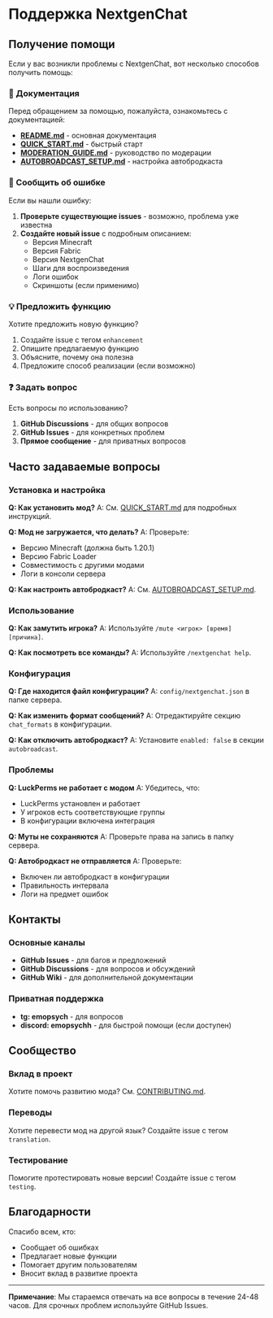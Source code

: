 # Поддержка NextgenChat

## Получение помощи

Если у вас возникли проблемы с NextgenChat, вот несколько способов получить помощь:

### 📖 Документация

Перед обращением за помощью, пожалуйста, ознакомьтесь с документацией:

- **[README.md](README.md)** - основная документация
- **[QUICK_START.md](QUICK_START.md)** - быстрый старт
- **[MODERATION_GUIDE.md](MODERATION_GUIDE.md)** - руководство по модерации
- **[AUTOBROADCAST_SETUP.md](AUTOBROADCAST_SETUP.md)** - настройка автобродкаста

### 🐛 Сообщить об ошибке

Если вы нашли ошибку:

1. **Проверьте существующие issues** - возможно, проблема уже известна
2. **Создайте новый issue** с подробным описанием:
   - Версия Minecraft
   - Версия Fabric
   - Версия NextgenChat
   - Шаги для воспроизведения
   - Логи ошибок
   - Скриншоты (если применимо)

### 💡 Предложить функцию

Хотите предложить новую функцию?

1. Создайте issue с тегом `enhancement`
2. Опишите предлагаемую функцию
3. Объясните, почему она полезна
4. Предложите способ реализации (если возможно)

### ❓ Задать вопрос

Есть вопросы по использованию?

1. **GitHub Discussions** - для общих вопросов
2. **GitHub Issues** - для конкретных проблем
3. **Прямое сообщение** - для приватных вопросов

## Часто задаваемые вопросы

### Установка и настройка

**Q: Как установить мод?**
A: См. [QUICK_START.md](QUICK_START.md) для подробных инструкций.

**Q: Мод не загружается, что делать?**
A: Проверьте:
- Версию Minecraft (должна быть 1.20.1)
- Версию Fabric Loader
- Совместимость с другими модами
- Логи в консоли сервера

**Q: Как настроить автобродкаст?**
A: См. [AUTOBROADCAST_SETUP.md](AUTOBROADCAST_SETUP.md).

### Использование

**Q: Как замутить игрока?**
A: Используйте `/mute <игрок> [время] [причина]`.

**Q: Как посмотреть все команды?**
A: Используйте `/nextgenchat help`.

### Конфигурация

**Q: Где находится файл конфигурации?**
A: `config/nextgenchat.json` в папке сервера.

**Q: Как изменить формат сообщений?**
A: Отредактируйте секцию `chat_formats` в конфигурации.

**Q: Как отключить автобродкаст?**
A: Установите `enabled: false` в секции `autobroadcast`.

### Проблемы

**Q: LuckPerms не работает с модом**
A: Убедитесь, что:
- LuckPerms установлен и работает
- У игроков есть соответствующие группы
- В конфигурации включена интеграция

**Q: Муты не сохраняются**
A: Проверьте права на запись в папку сервера.

**Q: Автобродкаст не отправляется**
A: Проверьте:
- Включен ли автобродкаст в конфигурации
- Правильность интервала
- Логи на предмет ошибок

## Контакты

### Основные каналы
- **GitHub Issues** - для багов и предложений
- **GitHub Discussions** - для вопросов и обсуждений
- **GitHub Wiki** - для дополнительной документации

### Приватная поддержка
- **tg: emopsych** - для вопросов
- **discord: emopsychh** - для быстрой помощи (если доступен)

## Сообщество

### Вклад в проект
Хотите помочь развитию мода? См. [CONTRIBUTING.md](CONTRIBUTING.md).

### Переводы
Хотите перевести мод на другой язык? Создайте issue с тегом `translation`.

### Тестирование
Помогите протестировать новые версии! Создайте issue с тегом `testing`.

## Благодарности

Спасибо всем, кто:
- Сообщает об ошибках
- Предлагает новые функции
- Помогает другим пользователям
- Вносит вклад в развитие проекта

---

**Примечание**: Мы стараемся отвечать на все вопросы в течение 24-48 часов. Для срочных проблем используйте GitHub Issues. 